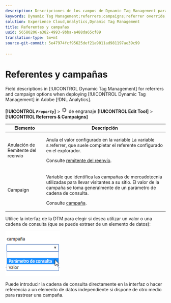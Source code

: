 ```yaml
---
description: Descripciones de los campos de Dynamic Tag Management para opciones de referentes y campañas al implementar Dynamic Tag Management en Adobe Analytics.
keywords: Dynamic Tag Management;referrers;campaigns;referrer override;campaign variable;query param
solution: Experience Cloud,Analytics,Dynamic Tag Management
title: Referentes y campañas
uuid: 56580206-a382-4993-9bba-a488da65cf89
translation-type: tm+mt
source-git-commit: 5e47974fcf95625def21a9011ad981197ae39c99

---
```



# Referentes y campañas

Field descriptions in [!UICONTROL Dynamic Tag Management] for referrers and campaign options when deploying [!UICONTROL Dynamic Tag Management] in Adobe [!DNL Analytics].

**[!UICONTROL  *`Property`*]** > ![Icono](assets/settings_gear.png) de engranaje **[!UICONTROL Edit Tool]** > **[!UICONTROL Referrers & Campaigns]**

<table id="table_09AE3BFF0F12442F9C19CD96451F93E4">
 <thead>
  <tr>
   <th colname="col1" class="entry"> Elemento </th>
   <th colname="col2" class="entry"> Descripción </th>
  </tr>
 </thead>
 <tbody>
  <tr>
   <td colname="col1"> Anulación de Remitente del reenvío </td>
   <td colname="col2"> <p>Anula el valor configurado en la variable La variable <span class="varname"> s.referrer</span>, que suele completar el referente configurado en el explorador. </p> <p>Consulte <a href="../../../vars/page-vars/referrer.md">remitente del reenvío</a>. </p> </td>
  </tr>
  <tr>
   <td colname="col1"> Campaign </td>
   <td colname="col2"> <p>Variable que identifica las campañas de mercadotecnia utilizadas para llevar visitantes a su sitio. El valor de la campaña se toma generalmente de un parámetro de cadena de consulta. </p> <p>Consulte <a href="../../../vars/page-vars/campaign.md">campaña</a>. </p> </td>
  </tr>
 </tbody>
</table>

Utilice la interfaz de la DTM para elegir si desea utilizar un valor o una cadena de consulta (que se puede extraer de un elemento de datos):

![Parámetro de consulta](assets/dtm-queryparam.png)

Puede introducir la cadena de consulta directamente en la interfaz o hacer referencia a un elemento de datos independiente si dispone de otro medio para rastrear una campaña.
